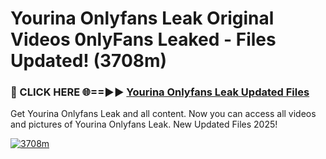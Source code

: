 # Yourina Onlyfans Leak Original Videos 0nlyFans Leaked - Files Updated! (3708m)

<h3>🔴 CLICK HERE 🌐==►► <a href="https://hideuri.com/03YgE1" rel="nofollow">Yourina Onlyfans Leak Updated Files</a></h3>

Get Yourina Onlyfans Leak and all content. Now you can access all videos and pictures of Yourina Onlyfans Leak. New Updated Files 2025!

[![3708m](https://i.imgur.com/NaUBvic.gif)](https://hideuri.com/03YgE1)
